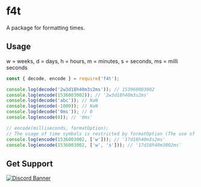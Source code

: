 # f4t
A package for formatting times.

## Usage
w = weeks, d = days, h = hours, m = minutes, s = seconds, ms = milli seconds
```js
const { decode, encode } = require('f4t');

console.log(decode('2w3d18h40m3s2ms')); // 153960003002
console.log(encode(1536003002)); // '2w3d18h40m3s2ms'
console.log(decode('abc')); // NaN
console.log(encode(-1000)); // NaN
console.log(decode('0ms')); // 0
console.log(encode(0)); // '0ms'

// encode(milliseconds, formatOption);
// The usage of time symbols is restricted by formatOption (The use of 'ms' cannot be restricted).
console.log(encode(1536003002, ['w'])); // '17d18h40m3s2ms'
console.log(encode(1536003002, ['w', 's'])); // '17d18h40m3002ms'
```

## Get Support
<a href="https://discord.gg/yKW8wWKCnS"><img src="https://discordapp.com/api/guilds/1005287561582878800/widget.png?style=banner4" alt="Discord Banner"/></a>